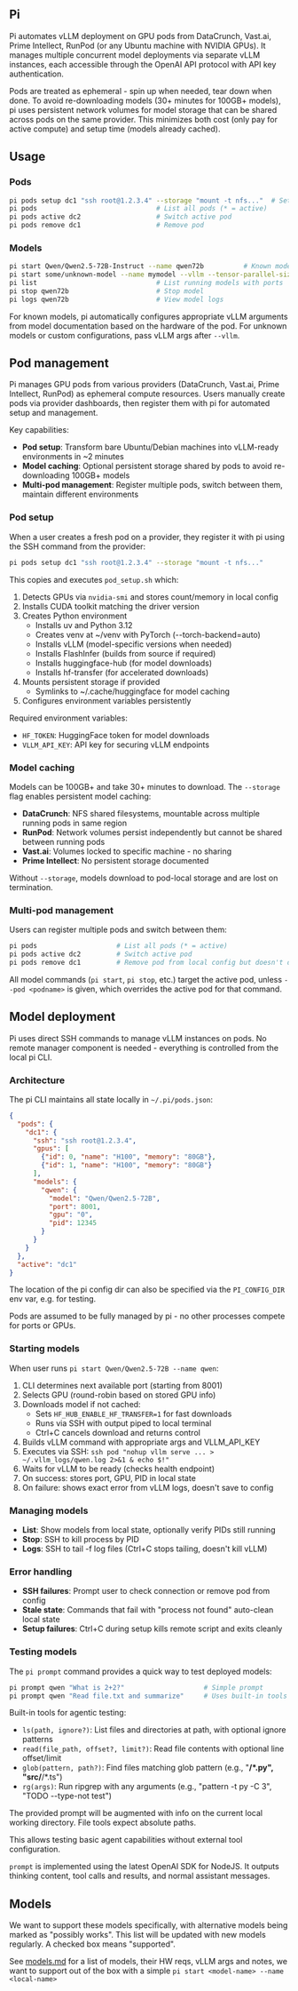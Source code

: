 ## Pi

Pi automates vLLM deployment on GPU pods from DataCrunch, Vast.ai, Prime Intellect, RunPod (or any Ubuntu machine with NVIDIA GPUs). It manages multiple concurrent model deployments via separate vLLM instances, each accessible through the OpenAI API protocol with API key authentication.

Pods are treated as ephemeral - spin up when needed, tear down when done. To avoid re-downloading models (30+ minutes for 100GB+ models), pi uses persistent network volumes for model storage that can be shared across pods on the same provider. This minimizes both cost (only pay for active compute) and setup time (models already cached).

## Usage

### Pods
```bash
pi pods setup dc1 "ssh root@1.2.3.4" --storage "mount -t nfs..."  # Setup pod (requires HF_TOKEN, VLLM_API_KEY env vars)
pi pods                              # List all pods (* = active)
pi pods active dc2                   # Switch active pod
pi pods remove dc1                   # Remove pod
```

### Models
```bash
pi start Qwen/Qwen2.5-72B-Instruct --name qwen72b          # Known model - pi handles vLLM args
pi start some/unknown-model --name mymodel --vllm --tensor-parallel-size 4 --max-model-len 32768  # Custom vLLM args
pi list                              # List running models with ports
pi stop qwen72b                      # Stop model
pi logs qwen72b                      # View model logs
```

For known models, pi automatically configures appropriate vLLM arguments from model documentation based on the hardware of the pod. For unknown models or custom configurations, pass vLLM args after `--vllm`.

## Pod management

Pi manages GPU pods from various providers (DataCrunch, Vast.ai, Prime Intellect, RunPod) as ephemeral compute resources. Users manually create pods via provider dashboards, then register them with pi for automated setup and management.

Key capabilities:
- **Pod setup**: Transform bare Ubuntu/Debian machines into vLLM-ready environments in ~2 minutes
- **Model caching**: Optional persistent storage shared by pods to avoid re-downloading 100GB+ models
- **Multi-pod management**: Register multiple pods, switch between them, maintain different environments

### Pod setup

When a user creates a fresh pod on a provider, they register it with pi using the SSH command from the provider:

```bash
pi pods setup dc1 "ssh root@1.2.3.4" --storage "mount -t nfs..."
```

This copies and executes `pod_setup.sh` which:
1. Detects GPUs via `nvidia-smi` and stores count/memory in local config
2. Installs CUDA toolkit matching the driver version
3. Creates Python environment
   - Installs uv and Python 3.12
   - Creates venv at ~/venv with PyTorch (--torch-backend=auto)
   - Installs vLLM (model-specific versions when needed)
   - Installs FlashInfer (builds from source if required)
   - Installs huggingface-hub (for model downloads)
   - Installs hf-transfer (for accelerated downloads)
4. Mounts persistent storage if provided
   - Symlinks to ~/.cache/huggingface for model caching
5. Configures environment variables persistently

Required environment variables:
- `HF_TOKEN`: HuggingFace token for model downloads
- `VLLM_API_KEY`: API key for securing vLLM endpoints

### Model caching

Models can be 100GB+ and take 30+ minutes to download. The `--storage` flag enables persistent model caching:

- **DataCrunch**: NFS shared filesystems, mountable across multiple running pods in same region
- **RunPod**: Network volumes persist independently but cannot be shared between running pods
- **Vast.ai**: Volumes locked to specific machine - no sharing
- **Prime Intellect**: No persistent storage documented

Without `--storage`, models download to pod-local storage and are lost on termination.

### Multi-pod management

Users can register multiple pods and switch between them:

```bash
pi pods                    # List all pods (* = active)
pi pods active dc2         # Switch active pod
pi pods remove dc1         # Remove pod from local config but doesn't destroy pod remotely.
```

All model commands (`pi start`, `pi stop`, etc.) target the active pod, unless `--pod <podname>` is given, which overrides the active pod for that command.

## Model deployment

Pi uses direct SSH commands to manage vLLM instances on pods. No remote manager component is needed - everything is controlled from the local pi CLI.

### Architecture
The pi CLI maintains all state locally in `~/.pi/pods.json`:
```json
{
  "pods": {
    "dc1": {
      "ssh": "ssh root@1.2.3.4",
      "gpus": [
        {"id": 0, "name": "H100", "memory": "80GB"},
        {"id": 1, "name": "H100", "memory": "80GB"}
      ],
      "models": {
        "qwen": {
          "model": "Qwen/Qwen2.5-72B",
          "port": 8001,
          "gpu": "0",
          "pid": 12345
        }
      }
    }
  },
  "active": "dc1"
}
```

The location of the pi config dir can also be specified via the `PI_CONFIG_DIR` env var, e.g. for testing.

Pods are assumed to be fully managed by pi - no other processes compete for ports or GPUs.

### Starting models
When user runs `pi start Qwen/Qwen2.5-72B --name qwen`:
1. CLI determines next available port (starting from 8001)
2. Selects GPU (round-robin based on stored GPU info)
3. Downloads model if not cached:
   - Sets `HF_HUB_ENABLE_HF_TRANSFER=1` for fast downloads
   - Runs via SSH with output piped to local terminal
   - Ctrl+C cancels download and returns control
4. Builds vLLM command with appropriate args and VLLM_API_KEY
5. Executes via SSH: `ssh pod "nohup vllm serve ... > ~/.vllm_logs/qwen.log 2>&1 & echo $!"`
6. Waits for vLLM to be ready (checks health endpoint)
7. On success: stores port, GPU, PID in local state
8. On failure: shows exact error from vLLM logs, doesn't save to config

### Managing models
- **List**: Show models from local state, optionally verify PIDs still running
- **Stop**: SSH to kill process by PID
- **Logs**: SSH to tail -f log files (Ctrl+C stops tailing, doesn't kill vLLM)

### Error handling
- **SSH failures**: Prompt user to check connection or remove pod from config
- **Stale state**: Commands that fail with "process not found" auto-clean local state
- **Setup failures**: Ctrl+C during setup kills remote script and exits cleanly

### Testing models
The `pi prompt` command provides a quick way to test deployed models:
```bash
pi prompt qwen "What is 2+2?"                    # Simple prompt
pi prompt qwen "Read file.txt and summarize"     # Uses built-in tools
```

Built-in tools for agentic testing:
- `ls(path, ignore?)`: List files and directories at path, with optional ignore patterns
- `read(file_path, offset?, limit?)`: Read file contents with optional line offset/limit
- `glob(pattern, path?)`: Find files matching glob pattern (e.g., "**/*.py", "src/**/*.ts")
- `rg(args)`: Run ripgrep with any arguments (e.g., "pattern -t py -C 3", "TODO --type-not test")

The provided prompt will be augmented with info on the current local working directory. File tools expect absolute paths.

This allows testing basic agent capabilities without external tool configuration.

`prompt` is implemented using the latest OpenAI SDK for NodeJS. It outputs thinking content, tool calls and results, and normal assistant messages.

## Models
We want to support these models specifically, with alternative models being marked as "possibly works". This list will be updated with new models regularly. A checked
box means "supported".

See [models.md](./models.md) for a list of models, their HW reqs, vLLM args and notes, we want to support out of the box with a simple `pi start <model-name> --name <local-name>`